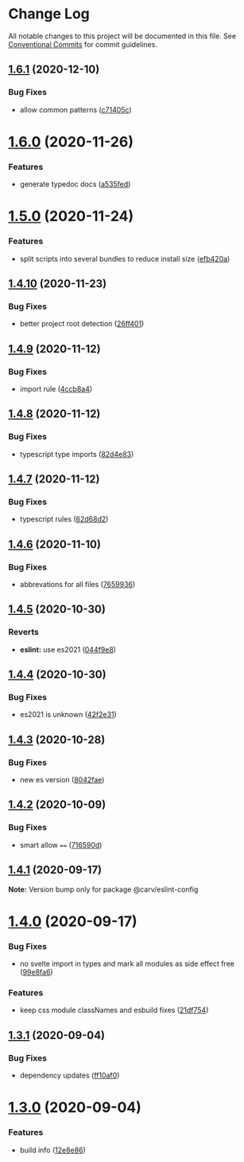 # Change Log

All notable changes to this project will be documented in this file.
See [Conventional Commits](https://conventionalcommits.org) for commit guidelines.

## [1.6.1](https://github.com/carvjs/tools/compare/@carv/eslint-config@1.6.0...@carv/eslint-config@1.6.1) (2020-12-10)

### Bug Fixes

- allow common patterns ([c71405c](https://github.com/carvjs/tools/commit/c71405cc971a98237dd213cc664e2d06ba4d55c9))

# [1.6.0](https://github.com/carvjs/tools/compare/@carv/eslint-config@1.5.0...@carv/eslint-config@1.6.0) (2020-11-26)

### Features

- generate typedoc docs ([a535fed](https://github.com/carvjs/tools/commit/a535fedb97ecc871d8ec92c5c96533355748f405))

# [1.5.0](https://github.com/carvjs/tools/compare/@carv/eslint-config@1.4.10...@carv/eslint-config@1.5.0) (2020-11-24)

### Features

- split scripts into several bundles to reduce install size ([efb420a](https://github.com/carvjs/tools/commit/efb420ac3dd5b1e4da705ebbae21527e65075fc6))

## [1.4.10](https://github.com/carvjs/tools/compare/@carv/eslint-config@1.4.9...@carv/eslint-config@1.4.10) (2020-11-23)

### Bug Fixes

- better project root detection ([26ff401](https://github.com/carvjs/tools/commit/26ff4010d3105e12a4b945287eb06e80da10bc06))

## [1.4.9](https://github.com/carvjs/tools/compare/@carv/eslint-config@1.4.8...@carv/eslint-config@1.4.9) (2020-11-12)

### Bug Fixes

- import rule ([4ccb8a4](https://github.com/carvjs/tools/commit/4ccb8a4513831d363d87cf44175860b7e264a939))

## [1.4.8](https://github.com/carvjs/tools/compare/@carv/eslint-config@1.4.7...@carv/eslint-config@1.4.8) (2020-11-12)

### Bug Fixes

- typescript type imports ([82d4e83](https://github.com/carvjs/tools/commit/82d4e834d2810c9a6f92524de377da8ffad3d377))

## [1.4.7](https://github.com/carvjs/tools/compare/@carv/eslint-config@1.4.6...@carv/eslint-config@1.4.7) (2020-11-12)

### Bug Fixes

- typescript rules ([62d68d2](https://github.com/carvjs/tools/commit/62d68d2eb789ed0ea5194c136f6d5a0a5ca0f84a))

## [1.4.6](https://github.com/carvjs/tools/compare/@carv/eslint-config@1.4.5...@carv/eslint-config@1.4.6) (2020-11-10)

### Bug Fixes

- abbrevations for all files ([7659936](https://github.com/carvjs/tools/commit/76599367c3f34eeaa845a5de38a21dcda1d661cc))

## [1.4.5](https://github.com/carvjs/tools/compare/@carv/eslint-config@1.4.4...@carv/eslint-config@1.4.5) (2020-10-30)

### Reverts

- **eslint:** use es2021 ([044f9e8](https://github.com/carvjs/tools/commit/044f9e8f89f415466f7a1a38a0f91744a730fadc))

## [1.4.4](https://github.com/carvjs/tools/compare/@carv/eslint-config@1.4.3...@carv/eslint-config@1.4.4) (2020-10-30)

### Bug Fixes

- es2021 is unknown ([42f2e31](https://github.com/carvjs/tools/commit/42f2e31074215a8e5a74651972a4ff1ecabc3706))

## [1.4.3](https://github.com/carvjs/tools/compare/@carv/eslint-config@1.4.2...@carv/eslint-config@1.4.3) (2020-10-28)

### Bug Fixes

- new es version ([8042fae](https://github.com/carvjs/tools/commit/8042fae3a67312c483bfc37909414ca93c521b92))

## [1.4.2](https://github.com/carvjs/tools/compare/@carv/eslint-config@1.4.1...@carv/eslint-config@1.4.2) (2020-10-09)

### Bug Fixes

- smart allow `==` ([716590d](https://github.com/carvjs/tools/commit/716590dcdb9c0a520f0ba5458c6e2514aec5d79e))

## [1.4.1](https://github.com/carvjs/tools/compare/@carv/eslint-config@1.4.0...@carv/eslint-config@1.4.1) (2020-09-17)

**Note:** Version bump only for package @carv/eslint-config

# [1.4.0](https://github.com/carvjs/tools/compare/@carv/eslint-config@1.3.1...@carv/eslint-config@1.4.0) (2020-09-17)

### Bug Fixes

- no svelte import in types and mark all modules as side effect free ([99e8fa6](https://github.com/carvjs/tools/commit/99e8fa62804c2af79cc6f4c54fc15bf2fc4e5fa5))

### Features

- keep css module classNames and esbuild fixes ([21df754](https://github.com/carvjs/tools/commit/21df754cb5aee0d8159e0e4bba5b0a8ae9a07eda))

## [1.3.1](https://github.com/carvjs/tools/compare/@carv/eslint-config@1.3.0...@carv/eslint-config@1.3.1) (2020-09-04)

### Bug Fixes

- dependency updates ([ff10af0](https://github.com/carvjs/tools/commit/ff10af0137a0b129c41f393a09285a0a61ef9a8d))

# [1.3.0](https://github.com/carvjs/tools/compare/@carv/eslint-config@1.2.6...@carv/eslint-config@1.3.0) (2020-09-04)

### Features

- build info ([12e8e86](https://github.com/carvjs/tools/commit/12e8e86362217b23556c75d3f0eb4aef97ac39ad))
